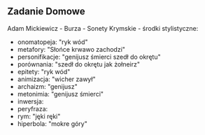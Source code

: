 ## Zadanie Domowe
Adam Mickiewicz - Burza - Sonety Krymskie - środki stylistyczne:
* onomatopeja: "ryk wód"
* metafory: "Słońce krwawo zachodzi"
* personifikacje: "genijusz śmierci szedł do okrętu"
* porównania: "szedł do okrętu jak żołneirz"
* epitety: "ryk wód"
* animizacja: "wicher zawył"
* archaizm: "genijusz"
* metonimia: "genijusz śmierci"
* inwersja:
* peryfraza:
* rym: "jęki ręki"
* hiperbola: "mokre góry"
